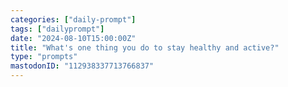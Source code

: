 ```yaml
---
categories: ["daily-prompt"]
tags: ["dailyprompt"]
date: "2024-08-10T15:00:00Z"
title: "What's one thing you do to stay healthy and active?"
type: "prompts"
mastodonID: "112938337713766837"
---
```

